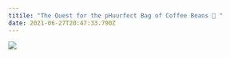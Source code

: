 ```yaml
---
titile: "The Quest for the pHuurfect Bag of Coffee Beans 🐾 "
date: 2021-06-27T20:47:33.790Z
---
```

![](/img/the-quest-for-the-phuurfect-coffee-beans.jpg)